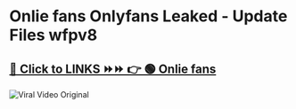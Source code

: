 
 # Onlie fans Onlyfans Leaked - Update Files wfpv8

## <h2><a href="https://clipsfans.com/Onlie_fans&ref=git">🔗 Click to LINKS ⏩⏩ 👉 🟢 Onlie fans </a></h2>

<a href="https://clipsfans.com/Onlie_fans&ref=git" rel="nofollow" data-target="animated-image.originalLink"><img src="https://i.ibb.co.com/xMMVF88/686577567.gif" alt="Viral Video Original" style="max-width: 100%; display: inline-block;" data-target="animated-image.originalImage"></a>

